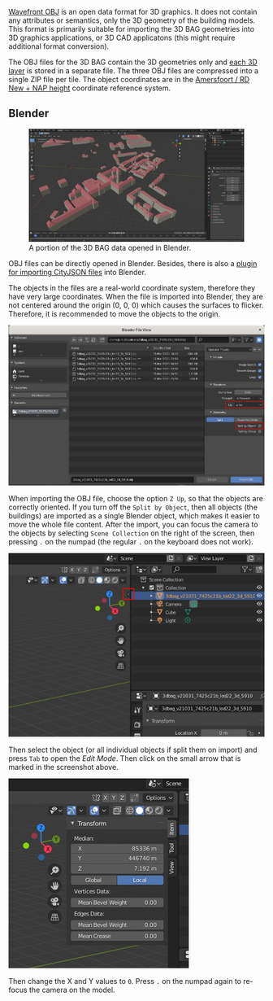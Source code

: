 [Wavefront OBJ](http://paulbourke.net/dataformats/obj/) is an open data format for 3D graphics. It does not contain any attributes or semantics, only the 3D geometry of the building models. This format is primarily suitable for importing the 3D BAG geometries into 3D graphics applications, or 3D CAD applicatons (this might require additional format conversion).

The OBJ files for the 3D BAG contain the 3D geometries only and [each 3D layer](../schema/layers.md#data-layers) is stored in a separate file. The three OBJ files are compressed into a single ZIP file per tile. The object coordinates are in the [Amersfoort / RD New + NAP height](http://epsg.io/7415) coordinate reference system.

## Blender

<figure>
  <img src="../../../images_common/blender.jpg" />
  <figcaption>A portion of the 3D BAG data opened in Blender.</figcaption>
</figure>

OBJ files can be directly opened in Blender. Besides, there is also a [plugin for importing CityJSON files](https://github.com/cityjson/Up3date) into Blender.

The objects in the files are a real-world coordinate system, therefore they have very large coordinates. When the file is imported into Blender, they are not centered around the origin (0, 0, 0) which causes the surfaces to flicker. Therefore, it is recommended to move the objects to the origin.

![Screenshot](../../../images_common/blender2.jpg)

When importing the OBJ file, choose the option `Z Up`, so that the objects are correctly oriented. If you turn off the `Split by Object`, then all objects (the buildings) are imported as a single Blender object, which makes it easier to move the whole file content. After the import, you can focus the camera to the objects by selecting `Scene Collection` on the right of the screen, then pressing `.` on the numpad (the regular `.` on the keyboard does not work).

![Screenshot](../../../images_common/blender3.jpg)

Then select the object (or all individual objects if split them on import) and press `Tab` to open the *Edit Mode*. Then click on the small arrow that is marked in the screenshot above.

![Screenshot](../../../images_common/blender4.jpg)

Then change the X and Y values to `0`. Press `.` on the numpad again to re-focus the camera on the model.